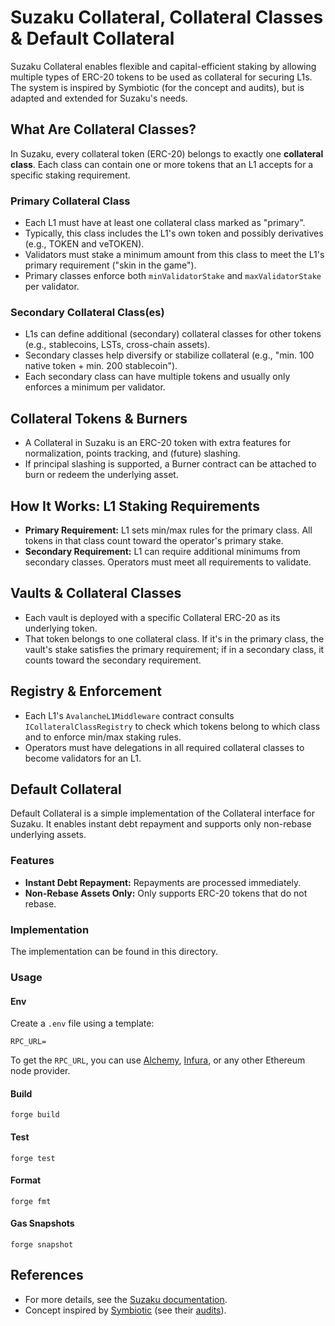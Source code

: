 # Suzaku Collateral, Collateral Classes & Default Collateral

Suzaku Collateral enables flexible and capital-efficient staking by allowing multiple types of ERC-20 tokens to be used as collateral for securing L1s. The system is inspired by Symbiotic (for the concept and audits), but is adapted and extended for Suzaku's needs.

## What Are Collateral Classes?

In Suzaku, every collateral token (ERC-20) belongs to exactly one **collateral class**. Each class can contain one or more tokens that an L1 accepts for a specific staking requirement.

### Primary Collateral Class

- Each L1 must have at least one collateral class marked as "primary".
- Typically, this class includes the L1's own token and possibly derivatives (e.g., TOKEN and veTOKEN).
- Validators must stake a minimum amount from this class to meet the L1's primary requirement ("skin in the game").
- Primary classes enforce both `minValidatorStake` and `maxValidatorStake` per validator.

### Secondary Collateral Class(es)

- L1s can define additional (secondary) collateral classes for other tokens (e.g., stablecoins, LSTs, cross-chain assets).
- Secondary classes help diversify or stabilize collateral (e.g., "min. 100 native token + min. 200 stablecoin").
- Each secondary class can have multiple tokens and usually only enforces a minimum per validator.

## Collateral Tokens & Burners

- A Collateral in Suzaku is an ERC-20 token with extra features for normalization, points tracking, and (future) slashing.
- If principal slashing is supported, a Burner contract can be attached to burn or redeem the underlying asset.

## How It Works: L1 Staking Requirements

- **Primary Requirement:** L1 sets min/max rules for the primary class. All tokens in that class count toward the operator's primary stake.
- **Secondary Requirement:** L1 can require additional minimums from secondary classes. Operators must meet all requirements to validate.

## Vaults & Collateral Classes

- Each vault is deployed with a specific Collateral ERC-20 as its underlying token.
- That token belongs to one collateral class. If it's in the primary class, the vault's stake satisfies the primary requirement; if in a secondary class, it counts toward the secondary requirement.

## Registry & Enforcement

- Each L1's `AvalancheL1Middleware` contract consults `ICollateralClassRegistry` to check which tokens belong to which class and to enforce min/max staking rules.
- Operators must have delegations in all required collateral classes to become validators for an L1.

## Default Collateral

Default Collateral is a simple implementation of the Collateral interface for Suzaku. It enables instant debt repayment and supports only non-rebase underlying assets.

### Features

- **Instant Debt Repayment:** Repayments are processed immediately.
- **Non-Rebase Assets Only:** Only supports ERC-20 tokens that do not rebase.

### Implementation

The implementation can be found in this directory.

### Usage

#### Env

Create a `.env` file using a template:

```shell
RPC_URL=
```

To get the `RPC_URL`, you can use [Alchemy](https://www.alchemy.com/), [Infura](https://infura.io/), or any other Ethereum node provider.

#### Build

```shell
forge build
```

#### Test

```shell
forge test
```

#### Format

```shell
forge fmt
```

#### Gas Snapshots

```shell
forge snapshot
```

## References

- For more details, see the [Suzaku documentation](https://docs.suzaku.network/suzaku-protocol/for-builders/collateral-class).
- Concept inspired by [Symbiotic](https://symbiotic.fi) (see their [audits](https://github.com/symbioticfi/collateral/tree/main/audits)).
